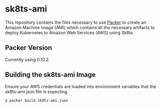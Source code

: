 # sk8ts-ami

This repository contains the files necessary to use [Packer](https://www.packer.io) to create an Amazon Machine Image (AMI) which contains all the necessary artifacts to deploy Kubernetes to Amazon Web Services (AWS) using Sk8ts.

## Packer Version

Currently using 0.10.2.

## Building the sk8ts-ami Image

Ensure your AWS credentials are loaded into environment variables that the sk8ts-ami.json file is expecting.

```
$ packer build sk8ts-ami.json
```
